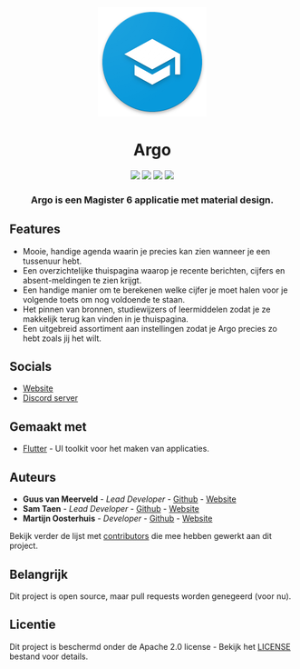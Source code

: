 <p align="center"><img src="assets/icons/icon192.png"></p>
<h1 align="center">Argo</h1>
<p align="center">
<a href="https://github.com/Argo-Client/App/actions/workflows/main.yml"><img src="https://github.com/argo-client/app/actions/workflows/main.yml/badge.svg"></a>
<a href="https://argo-magister.net"><img src="https://img.shields.io/website-up-down-green-red/https/argo-magister.net"></a>
<a href="https//:discord.gg/Xc4Xzsm"><img src="https://img.shields.io/discord/750027981623263292.svg?label=&logo=discord&logoColor=ffffff&color=7389D8&labelColor=6A7EC2"></a>
<img src="https://badges.frapsoft.com/os/v2/open-source.svg?v=103">
</p>

<h3 align="center">
Argo is een Magister 6 applicatie met material design.
</h3>


## Features

- Mooie, handige agenda waarin je precies kan zien wanneer je een tussenuur hebt.
- Een overzichtelijke thuispagina waarop je recente berichten, cijfers en absent-meldingen te zien krijgt.
- Een handige manier om te berekenen welke cijfer je moet halen voor je volgende toets om nog voldoende te staan.
- Het pinnen van bronnen, studiewijzers of leermiddelen zodat je ze makkelijk terug kan vinden in je thuispagina.
- Een uitgebreid assortiment aan instellingen zodat je Argo precies zo hebt zoals jij het wilt.

## Socials

- [Website](https://argo-magister.net)
- [Discord server](https:discord.gg/Xc4Xzsm)

## Gemaakt met

- [Flutter](https://flutter.dev) - UI toolkit voor het maken van applicaties.

## Auteurs

- **Guus van Meerveld** - _Lead Developer_ - [Github](https://github.com/Guusvanmeerveld) - [Website](https://g-vm.nl)
- **Sam Taen** - _Lead Developer_ - [Github](https://github.com/Netfloex) - [Website](https://samtaen.nl)
- **Martijn Oosterhuis** - _Developer_ - [Github](https://github.com/Devostex) - [Website](https://mb-o.nl)

Bekijk verder de lijst met [contributors](https://github.com/Argo-Client/App/graphs/contributors) die mee hebben gewerkt aan dit project.

## Belangrijk

Dit project is open source, maar pull requests worden genegeerd (voor nu).

## Licentie

Dit project is beschermd onder de Apache 2.0 license - Bekijk het [LICENSE](LICENSE) bestand voor details.
